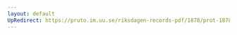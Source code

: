 ```yaml
---
layout: default
UpRedirect: https://pruto.im.uu.se/riksdagen-records-pdf/1878/prot-1878--ak--046/prot-1878--ak--046_043.pdf
---
```

